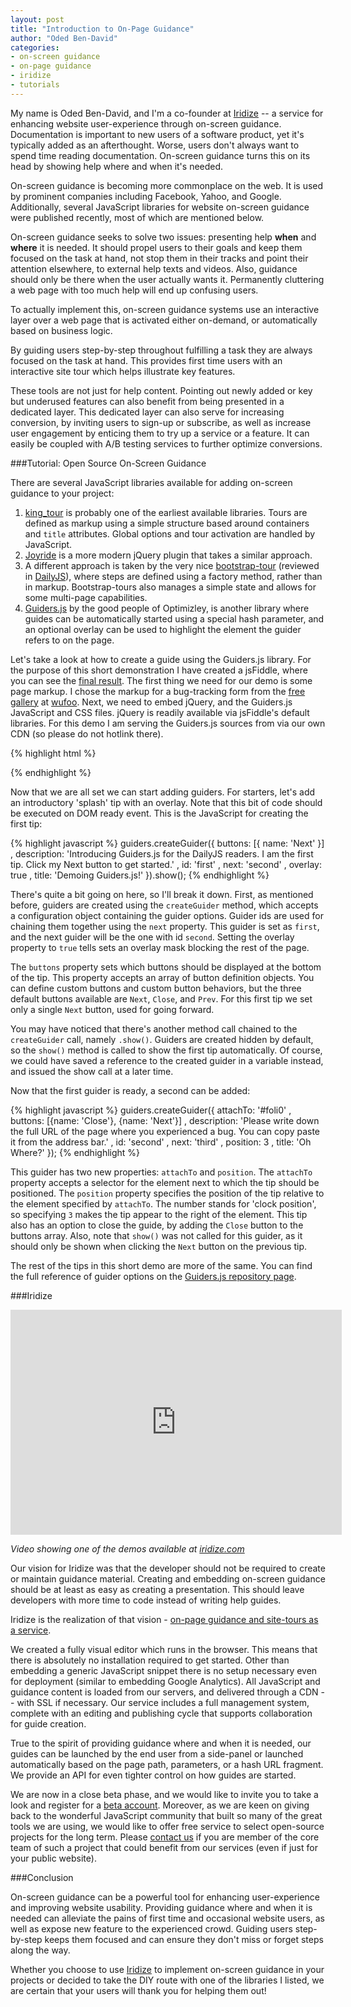 ```yaml
---
layout: post
title: "Introduction to On-Page Guidance"
author: "Oded Ben-David"
categories:
- on-screen guidance
- on-page guidance
- iridize
- tutorials
---
```


My name is Oded Ben-David, and I'm a co-founder at [Iridize](https://iridize.com/) -- a service for enhancing website user-experience through on-screen guidance.  Documentation is important to new users of a software product, yet it's typically added as an afterthought.  Worse, users don't always want to spend time reading documentation.  On-screen guidance turns this on its head by showing help where and when it's needed.

On-screen guidance is becoming more commonplace on the web. It is used by prominent companies including Facebook, Yahoo, and Google. Additionally, several JavaScript libraries for website on-screen guidance were published recently, most of which are mentioned below.

On-screen guidance seeks to solve two issues: presenting help __when__ and __where__ it is needed.  It should propel users to their goals and keep them focused on the task at hand, not stop them in their tracks and point their attention elsewhere, to external help texts and videos. Also, guidance should only be there when the user actually wants it. Permanently cluttering a web page with too much help will end up confusing users.

To actually implement this, on-screen guidance systems use an interactive layer over a web page that is activated either on-demand, or automatically based on business logic.

By guiding users step-by-step throughout fulfilling a task they are always focused on the task at hand. This provides first time users with an interactive site tour which helps illustrate key features.

These tools are not just for help content. Pointing out newly added or key but underused features can also benefit from being presented in a dedicated layer. This dedicated layer can also serve for increasing conversion, by inviting users to sign-up or subscribe, as well as increase user engagement by enticing them to try up a service or a feature.  It can easily be coupled with A/B testing services to further optimize conversions.

###Tutorial: Open Source On-Screen Guidance

There are several JavaScript libraries available for adding on-screen guidance to your project:

1. [king\_tour](http://salesking.github.com/king_tour/) is probably one of the earliest available libraries. Tours are defined as markup using a simple structure based around containers and `title` attributes. Global options and tour activation are handled by JavaScript.
2. [Joyride](http://www.zurb.com/playground/jquery-joyride-feature-tour-plugin) is a more modern jQuery plugin that takes a similar approach.
3. A different approach is taken by the very nice [bootstrap-tour](http://sorich87.github.com/bootstrap-tour/) (reviewed in [DailyJS](http://dailyjs.com/2012/07/06/bootstrap-tour-dom-utils-asevented/)), where steps are defined using a factory method, rather than in markup. Bootstrap-tours also manages a simple state and allows for some multi-page capabilities.
4. [Guiders.js](https://github.com/jeff-optimizely/Guiders-JS#readme) by the good people of Optimizley, is another library where guides can be automatically started using a special hash parameter, and an optional overlay can be used to highlight the element the guider refers to on the page.

Let's take a look at how to create a guide using the Guiders.js library. For the purpose of this short demonstration I have created a jsFiddle, where you can see the [final result](http://jsfiddle.net/nmScv/embedded/result/). The first thing we need for our demo is some page markup. I chose the markup for a bug-tracking form from the [free gallery](http://wufoo.com/gallery/) at [wufoo](http://wufoo.com/gallery/). Next, we need to embed jQuery, and the Guiders.js JavaScript and CSS files. jQuery is readily available via jsFiddle's default libraries. For this demo I am serving the Guiders.js sources from via our own CDN (so please do not hotlink there).

{% highlight html %}
<script type="text/javascript" src="https://static-iridize.netdna-ssl.com/static/guiders/guiders-1.2.8.js"></script>
<link rel="stylesheet" type="text/css" href="https://static-iridize.netdna-ssl.com/static/guiders/guiders-1.2.8.css">
{% endhighlight %}

Now that we are all set we can start adding guiders. For starters, let's add an introductory 'splash' tip with an overlay. Note that this bit of code should be executed on DOM ready event. This is the JavaScript for creating the first tip:

{% highlight javascript %}
guiders.createGuider({
  buttons: [{ name: 'Next' }]
, description: 'Introducing Guiders.js for the DailyJS readers. I am the first tip. Click my Next button to get started.'
, id: 'first'
, next: 'second'
, overlay: true
, title: 'Demoing Guiders.js!'
}).show();
{% endhighlight %}

There's quite a bit going on here, so I'll break it down. First, as mentioned before, guiders are created using the `createGuider` method, which accepts a configuration object containing the guider options. Guider ids are used for chaining them together using the `next` property. This guider is set as `first`, and the next guider will be the one with id `second`. Setting the overlay property to `true` tells sets an overlay mask blocking the rest of the page.

The `buttons` property sets which buttons should be displayed at the bottom of the tip. This property accepts an array of button definition objects. You can define custom buttons and custom button behaviors, but the three default buttons available are `Next`, `Close`, and `Prev`. For this first tip we set only a single `Next` button, used for going forward.

You may have noticed that there's another method call chained to the `createGuider` call, namely `.show()`.  Guiders are created hidden by default, so the `show()` method is called to show the first tip automatically. Of course, we could have saved a reference to the created guider in a variable instead, and issued the show call at a later time.

Now that the first guider is ready, a second can be added:

{% highlight javascript %}
guiders.createGuider({
  attachTo: '\#foli0'
, buttons: [{name: 'Close'}, {name: 'Next'}]
, description: 'Please write down the full URL of the page where you experienced a bug. You can copy paste it from the address bar.'
, id: 'second'
, next: 'third'
, position: 3
, title: 'Oh Where?'
});
{% endhighlight %}

This guider has two new properties: `attachTo` and `position`. The `attachTo` property accepts a selector for the element next to which the tip should be positioned. The `position` property specifies the position of the tip relative to the element specified by `attachTo`. The number stands for 'clock position', so specifying `3` makes the tip appear to the right of the element. This tip also has an option to close the guide, by adding the `Close` button to the buttons array. Also, note that `show()` was not called for this guider, as it should only be shown when clicking the `Next` button on the previous tip.

The rest of the tips in this short demo are more of the same. You can find the full reference of guider options on the [Guiders.js repository page](https://github.com/jeff-optimizely/Guiders-JS).

###Iridize

<iframe width="530" height="360" src="http://www.youtube.com/embed/ZyXD-A1ZClw?feature=player_detailpage" frameborder="0" allowfullscreen="allowfullscreen">
</iframe>

<p><em>Video showing one of the demos available at <a href="https://iridize.com/">iridize.com</a></em></p>

Our vision for Iridize was that the developer should not be required to create or maintain guidance material. Creating and embedding on-screen guidance should be at least as easy as creating a presentation. This should leave developers with more time to code instead of writing help guides.

Iridize is the realization of that vision - [on-page guidance and site-tours as a service](https://iridize.com/?stStart=welcome).

We created a fully visual editor which runs in the browser. This means that there is absolutely no installation required to get started. Other than embedding a generic JavaScript snippet there is no setup necessary even for deployment (similar to embedding Google Analytics). All JavaScript and guidance content is loaded from our servers, and delivered through a CDN -- with SSL if necessary.  Our service includes a full management system, complete with an editing and publishing cycle that supports collaboration for guide creation.

True to the spirit of providing guidance where and when it is needed, our guides can be launched by the end user from a side-panel or launched automatically based on the page path, parameters, or a hash URL fragment. We provide an API for even tighter control on how guides are started.

We are now in a close beta phase, and we would like to invite you to take a look and register for a [beta account](https://iridize.com/account/register/closed/). Moreover, as we are keen on giving back to the wonderful JavaScript community that built so many of the great tools we are using, we would like to offer free service to select open-source projects for the long term. Please [contact us](https://iridize.com/support/) if you are member of the core team of such a project that could benefit from our services (even if just for your public website).

###Conclusion

On-screen guidance can be a powerful tool for enhancing user-experience and improving website usability. Providing guidance where and when it is needed can alleviate the pains of first time and occasional website users, as well as expose new feature to the experienced crowd. Guiding users step-by-step keeps them focused and can ensure they don't miss or forget steps along the way.

Whether you choose to use [Iridize](https://iridize.com/?stStart=welcome) to implement on-screen guidance in your projects or decided to take the DIY route with one of the libraries I listed, we are certain that your users will thank you for helping them out!
